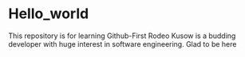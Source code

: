 # Hello_world
This repository is for learning Github-First Rodeo
Kusow is a budding developer with huge interest in software engineering. Glad to be here
